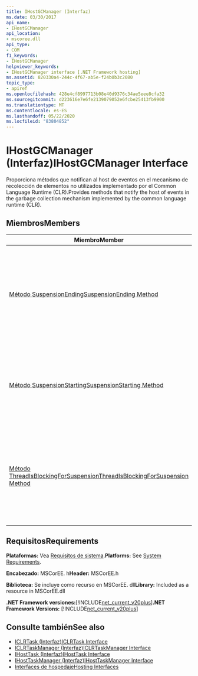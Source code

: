 ```yaml
---
title: IHostGCManager (Interfaz)
ms.date: 03/30/2017
api_name:
- IHostGCManager
api_location:
- mscoree.dll
api_type:
- COM
f1_keywords:
- IHostGCManager
helpviewer_keywords:
- IHostGCManager interface [.NET Framework hosting]
ms.assetid: 820330a4-244c-4f67-ab5e-f24b0b3c2080
topic_type:
- apiref
ms.openlocfilehash: 428e4cf8997713b08e40d9376c34ae5eee8cfa32
ms.sourcegitcommit: d223616e7e6fe2139079052e6fcbe25413fb9900
ms.translationtype: MT
ms.contentlocale: es-ES
ms.lasthandoff: 05/22/2020
ms.locfileid: "83804852"
---
```

# <a name="ihostgcmanager-interface"></a><span data-ttu-id="aca9a-102">IHostGCManager (Interfaz)</span><span class="sxs-lookup"><span data-stu-id="aca9a-102">IHostGCManager Interface</span></span>
<span data-ttu-id="aca9a-103">Proporciona métodos que notifican al host de eventos en el mecanismo de recolección de elementos no utilizados implementado por el Common Language Runtime (CLR).</span><span class="sxs-lookup"><span data-stu-id="aca9a-103">Provides methods that notify the host of events in the garbage collection mechanism implemented by the common language runtime (CLR).</span></span>  
  
## <a name="members"></a><span data-ttu-id="aca9a-104">Miembros</span><span class="sxs-lookup"><span data-stu-id="aca9a-104">Members</span></span>  
  
|<span data-ttu-id="aca9a-105">Miembro</span><span class="sxs-lookup"><span data-stu-id="aca9a-105">Member</span></span>|<span data-ttu-id="aca9a-106">Descripción</span><span class="sxs-lookup"><span data-stu-id="aca9a-106">Description</span></span>|  
|------------|-----------------|  
|[<span data-ttu-id="aca9a-107">Método SuspensionEnding</span><span class="sxs-lookup"><span data-stu-id="aca9a-107">SuspensionEnding Method</span></span>](ihostgcmanager-suspensionending-method.md)|<span data-ttu-id="aca9a-108">Notifica al host que el CLR está reanudando la ejecución de las tareas en los subprocesos que se han suspendido para una recolección de elementos no utilizados.</span><span class="sxs-lookup"><span data-stu-id="aca9a-108">Notifies the host that the CLR is resuming execution of tasks on threads that had been suspended for a garbage collection.</span></span>|  
|[<span data-ttu-id="aca9a-109">Método SuspensionStarting</span><span class="sxs-lookup"><span data-stu-id="aca9a-109">SuspensionStarting Method</span></span>](ihostgcmanager-suspensionstarting-method.md)|<span data-ttu-id="aca9a-110">Notifica al host que el CLR está suspendiendo la ejecución de las tareas, para realizar una recolección de elementos no utilizados.</span><span class="sxs-lookup"><span data-stu-id="aca9a-110">Notifies the host that the CLR is suspending execution of tasks, to perform a garbage collection.</span></span>|  
|[<span data-ttu-id="aca9a-111">Método ThreadIsBlockingForSuspension</span><span class="sxs-lookup"><span data-stu-id="aca9a-111">ThreadIsBlockingForSuspension Method</span></span>](ihostgcmanager-threadisblockingforsuspension-method.md)|<span data-ttu-id="aca9a-112">Notifica al host que el subproceso del que se realizó la llamada al método está a punto de bloquearse para una recolección de elementos no utilizados.</span><span class="sxs-lookup"><span data-stu-id="aca9a-112">Notifies the host that the thread from which the method call was made is about to block for a garbage collection.</span></span>|  
  
## <a name="requirements"></a><span data-ttu-id="aca9a-113">Requisitos</span><span class="sxs-lookup"><span data-stu-id="aca9a-113">Requirements</span></span>  
 <span data-ttu-id="aca9a-114">**Plataformas:** Vea [Requisitos de sistema](../../get-started/system-requirements.md).</span><span class="sxs-lookup"><span data-stu-id="aca9a-114">**Platforms:** See [System Requirements](../../get-started/system-requirements.md).</span></span>  
  
 <span data-ttu-id="aca9a-115">**Encabezado:** MSCorEE. h</span><span class="sxs-lookup"><span data-stu-id="aca9a-115">**Header:** MSCorEE.h</span></span>  
  
 <span data-ttu-id="aca9a-116">**Biblioteca:** Se incluye como recurso en MSCorEE. dll</span><span class="sxs-lookup"><span data-stu-id="aca9a-116">**Library:** Included as a resource in MSCorEE.dll</span></span>  
  
 <span data-ttu-id="aca9a-117">**.NET Framework versiones:**[!INCLUDE[net_current_v20plus](../../../../includes/net-current-v20plus-md.md)]</span><span class="sxs-lookup"><span data-stu-id="aca9a-117">**.NET Framework Versions:** [!INCLUDE[net_current_v20plus](../../../../includes/net-current-v20plus-md.md)]</span></span>  
  
## <a name="see-also"></a><span data-ttu-id="aca9a-118">Consulte también</span><span class="sxs-lookup"><span data-stu-id="aca9a-118">See also</span></span>

- [<span data-ttu-id="aca9a-119">ICLRTask (Interfaz)</span><span class="sxs-lookup"><span data-stu-id="aca9a-119">ICLRTask Interface</span></span>](iclrtask-interface.md)
- [<span data-ttu-id="aca9a-120">ICLRTaskManager (Interfaz)</span><span class="sxs-lookup"><span data-stu-id="aca9a-120">ICLRTaskManager Interface</span></span>](iclrtaskmanager-interface.md)
- [<span data-ttu-id="aca9a-121">IHostTask (Interfaz)</span><span class="sxs-lookup"><span data-stu-id="aca9a-121">IHostTask Interface</span></span>](ihosttask-interface.md)
- [<span data-ttu-id="aca9a-122">IHostTaskManager (Interfaz)</span><span class="sxs-lookup"><span data-stu-id="aca9a-122">IHostTaskManager Interface</span></span>](ihosttaskmanager-interface.md)
- [<span data-ttu-id="aca9a-123">Interfaces de hospedaje</span><span class="sxs-lookup"><span data-stu-id="aca9a-123">Hosting Interfaces</span></span>](hosting-interfaces.md)
